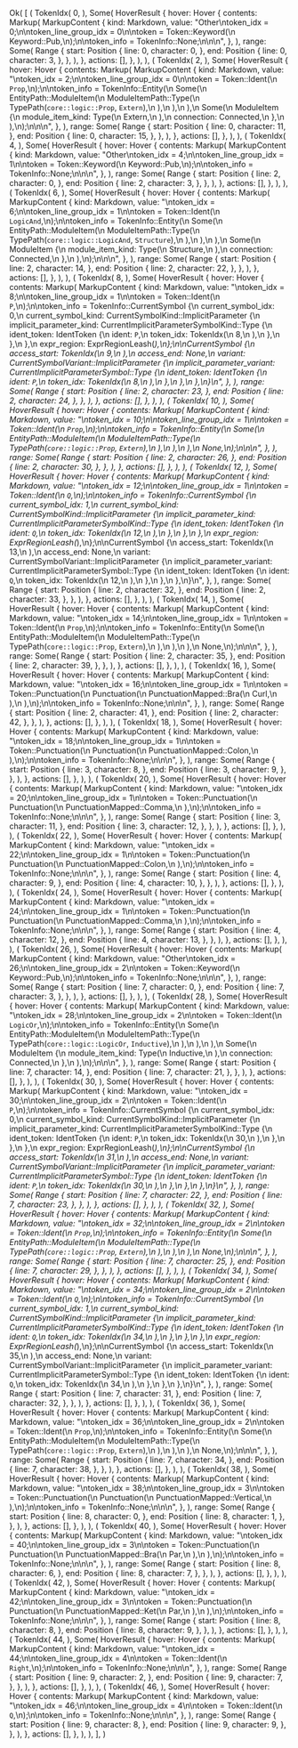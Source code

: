 Ok(
    [
        (
            TokenIdx(
                0,
            ),
            Some(
                HoverResult {
                    hover: Hover {
                        contents: Markup(
                            MarkupContent {
                                kind: Markdown,
                                value: "Other\ntoken_idx = 0;\n\ntoken_line_group_idx = 0\n\ntoken = Token::Keyword(\n    Keyword::Pub,\n);\n\ntoken_info = TokenInfo::None;\n\n\n",
                            },
                        ),
                        range: Some(
                            Range {
                                start: Position {
                                    line: 0,
                                    character: 0,
                                },
                                end: Position {
                                    line: 0,
                                    character: 3,
                                },
                            },
                        ),
                    },
                    actions: [],
                },
            ),
        ),
        (
            TokenIdx(
                2,
            ),
            Some(
                HoverResult {
                    hover: Hover {
                        contents: Markup(
                            MarkupContent {
                                kind: Markdown,
                                value: "\ntoken_idx = 2;\n\ntoken_line_group_idx = 0\n\ntoken = Token::Ident(\n    `Prop`,\n);\n\ntoken_info = TokenInfo::Entity(\n    Some(\n        EntityPath::ModuleItem(\n            ModuleItemPath::Type(\n                TypePath(`core::logic::Prop`, `Extern`),\n            ),\n        ),\n    ),\n    Some(\n        ModuleItem {\n            module_item_kind: Type(\n                Extern,\n            ),\n            connection: Connected,\n        },\n    ),\n);\n\n\n",
                            },
                        ),
                        range: Some(
                            Range {
                                start: Position {
                                    line: 0,
                                    character: 11,
                                },
                                end: Position {
                                    line: 0,
                                    character: 15,
                                },
                            },
                        ),
                    },
                    actions: [],
                },
            ),
        ),
        (
            TokenIdx(
                4,
            ),
            Some(
                HoverResult {
                    hover: Hover {
                        contents: Markup(
                            MarkupContent {
                                kind: Markdown,
                                value: "Other\ntoken_idx = 4;\n\ntoken_line_group_idx = 1\n\ntoken = Token::Keyword(\n    Keyword::Pub,\n);\n\ntoken_info = TokenInfo::None;\n\n\n",
                            },
                        ),
                        range: Some(
                            Range {
                                start: Position {
                                    line: 2,
                                    character: 0,
                                },
                                end: Position {
                                    line: 2,
                                    character: 3,
                                },
                            },
                        ),
                    },
                    actions: [],
                },
            ),
        ),
        (
            TokenIdx(
                6,
            ),
            Some(
                HoverResult {
                    hover: Hover {
                        contents: Markup(
                            MarkupContent {
                                kind: Markdown,
                                value: "\ntoken_idx = 6;\n\ntoken_line_group_idx = 1\n\ntoken = Token::Ident(\n    `LogicAnd`,\n);\n\ntoken_info = TokenInfo::Entity(\n    Some(\n        EntityPath::ModuleItem(\n            ModuleItemPath::Type(\n                TypePath(`core::logic::LogicAnd`, `Structure`),\n            ),\n        ),\n    ),\n    Some(\n        ModuleItem {\n            module_item_kind: Type(\n                Structure,\n            ),\n            connection: Connected,\n        },\n    ),\n);\n\n\n",
                            },
                        ),
                        range: Some(
                            Range {
                                start: Position {
                                    line: 2,
                                    character: 14,
                                },
                                end: Position {
                                    line: 2,
                                    character: 22,
                                },
                            },
                        ),
                    },
                    actions: [],
                },
            ),
        ),
        (
            TokenIdx(
                8,
            ),
            Some(
                HoverResult {
                    hover: Hover {
                        contents: Markup(
                            MarkupContent {
                                kind: Markdown,
                                value: "\ntoken_idx = 8;\n\ntoken_line_group_idx = 1\n\ntoken = Token::Ident(\n    `P`,\n);\n\ntoken_info = TokenInfo::CurrentSymbol {\n    current_symbol_idx: 0,\n    current_symbol_kind: CurrentSymbolKind::ImplicitParameter {\n        implicit_parameter_kind: CurrentImplicitParameterSymbolKind::Type {\n            ident_token: IdentToken {\n                ident: `P`,\n                token_idx: TokenIdx(\n                    8,\n                ),\n            },\n        },\n    },\n    expr_region: ExprRegionLeash(_),\n};\n\nCurrentSymbol {\n    access_start: TokenIdx(\n        9,\n    ),\n    access_end: None,\n    variant: CurrentSymbolVariant::ImplicitParameter {\n        implicit_parameter_variant: CurrentImplicitParameterSymbol::Type {\n            ident_token: IdentToken {\n                ident: `P`,\n                token_idx: TokenIdx(\n                    8,\n                ),\n            },\n        },\n    },\n}\n",
                            },
                        ),
                        range: Some(
                            Range {
                                start: Position {
                                    line: 2,
                                    character: 23,
                                },
                                end: Position {
                                    line: 2,
                                    character: 24,
                                },
                            },
                        ),
                    },
                    actions: [],
                },
            ),
        ),
        (
            TokenIdx(
                10,
            ),
            Some(
                HoverResult {
                    hover: Hover {
                        contents: Markup(
                            MarkupContent {
                                kind: Markdown,
                                value: "\ntoken_idx = 10;\n\ntoken_line_group_idx = 1\n\ntoken = Token::Ident(\n    `Prop`,\n);\n\ntoken_info = TokenInfo::Entity(\n    Some(\n        EntityPath::ModuleItem(\n            ModuleItemPath::Type(\n                TypePath(`core::logic::Prop`, `Extern`),\n            ),\n        ),\n    ),\n    None,\n);\n\n\n",
                            },
                        ),
                        range: Some(
                            Range {
                                start: Position {
                                    line: 2,
                                    character: 26,
                                },
                                end: Position {
                                    line: 2,
                                    character: 30,
                                },
                            },
                        ),
                    },
                    actions: [],
                },
            ),
        ),
        (
            TokenIdx(
                12,
            ),
            Some(
                HoverResult {
                    hover: Hover {
                        contents: Markup(
                            MarkupContent {
                                kind: Markdown,
                                value: "\ntoken_idx = 12;\n\ntoken_line_group_idx = 1\n\ntoken = Token::Ident(\n    `Q`,\n);\n\ntoken_info = TokenInfo::CurrentSymbol {\n    current_symbol_idx: 1,\n    current_symbol_kind: CurrentSymbolKind::ImplicitParameter {\n        implicit_parameter_kind: CurrentImplicitParameterSymbolKind::Type {\n            ident_token: IdentToken {\n                ident: `Q`,\n                token_idx: TokenIdx(\n                    12,\n                ),\n            },\n        },\n    },\n    expr_region: ExprRegionLeash(_),\n};\n\nCurrentSymbol {\n    access_start: TokenIdx(\n        13,\n    ),\n    access_end: None,\n    variant: CurrentSymbolVariant::ImplicitParameter {\n        implicit_parameter_variant: CurrentImplicitParameterSymbol::Type {\n            ident_token: IdentToken {\n                ident: `Q`,\n                token_idx: TokenIdx(\n                    12,\n                ),\n            },\n        },\n    },\n}\n",
                            },
                        ),
                        range: Some(
                            Range {
                                start: Position {
                                    line: 2,
                                    character: 32,
                                },
                                end: Position {
                                    line: 2,
                                    character: 33,
                                },
                            },
                        ),
                    },
                    actions: [],
                },
            ),
        ),
        (
            TokenIdx(
                14,
            ),
            Some(
                HoverResult {
                    hover: Hover {
                        contents: Markup(
                            MarkupContent {
                                kind: Markdown,
                                value: "\ntoken_idx = 14;\n\ntoken_line_group_idx = 1\n\ntoken = Token::Ident(\n    `Prop`,\n);\n\ntoken_info = TokenInfo::Entity(\n    Some(\n        EntityPath::ModuleItem(\n            ModuleItemPath::Type(\n                TypePath(`core::logic::Prop`, `Extern`),\n            ),\n        ),\n    ),\n    None,\n);\n\n\n",
                            },
                        ),
                        range: Some(
                            Range {
                                start: Position {
                                    line: 2,
                                    character: 35,
                                },
                                end: Position {
                                    line: 2,
                                    character: 39,
                                },
                            },
                        ),
                    },
                    actions: [],
                },
            ),
        ),
        (
            TokenIdx(
                16,
            ),
            Some(
                HoverResult {
                    hover: Hover {
                        contents: Markup(
                            MarkupContent {
                                kind: Markdown,
                                value: "\ntoken_idx = 16;\n\ntoken_line_group_idx = 1\n\ntoken = Token::Punctuation(\n    Punctuation(\n        PunctuationMapped::Bra(\n            Curl,\n        ),\n    ),\n);\n\ntoken_info = TokenInfo::None;\n\n\n",
                            },
                        ),
                        range: Some(
                            Range {
                                start: Position {
                                    line: 2,
                                    character: 41,
                                },
                                end: Position {
                                    line: 2,
                                    character: 42,
                                },
                            },
                        ),
                    },
                    actions: [],
                },
            ),
        ),
        (
            TokenIdx(
                18,
            ),
            Some(
                HoverResult {
                    hover: Hover {
                        contents: Markup(
                            MarkupContent {
                                kind: Markdown,
                                value: "\ntoken_idx = 18;\n\ntoken_line_group_idx = 1\n\ntoken = Token::Punctuation(\n    Punctuation(\n        PunctuationMapped::Colon,\n    ),\n);\n\ntoken_info = TokenInfo::None;\n\n\n",
                            },
                        ),
                        range: Some(
                            Range {
                                start: Position {
                                    line: 3,
                                    character: 8,
                                },
                                end: Position {
                                    line: 3,
                                    character: 9,
                                },
                            },
                        ),
                    },
                    actions: [],
                },
            ),
        ),
        (
            TokenIdx(
                20,
            ),
            Some(
                HoverResult {
                    hover: Hover {
                        contents: Markup(
                            MarkupContent {
                                kind: Markdown,
                                value: "\ntoken_idx = 20;\n\ntoken_line_group_idx = 1\n\ntoken = Token::Punctuation(\n    Punctuation(\n        PunctuationMapped::Comma,\n    ),\n);\n\ntoken_info = TokenInfo::None;\n\n\n",
                            },
                        ),
                        range: Some(
                            Range {
                                start: Position {
                                    line: 3,
                                    character: 11,
                                },
                                end: Position {
                                    line: 3,
                                    character: 12,
                                },
                            },
                        ),
                    },
                    actions: [],
                },
            ),
        ),
        (
            TokenIdx(
                22,
            ),
            Some(
                HoverResult {
                    hover: Hover {
                        contents: Markup(
                            MarkupContent {
                                kind: Markdown,
                                value: "\ntoken_idx = 22;\n\ntoken_line_group_idx = 1\n\ntoken = Token::Punctuation(\n    Punctuation(\n        PunctuationMapped::Colon,\n    ),\n);\n\ntoken_info = TokenInfo::None;\n\n\n",
                            },
                        ),
                        range: Some(
                            Range {
                                start: Position {
                                    line: 4,
                                    character: 9,
                                },
                                end: Position {
                                    line: 4,
                                    character: 10,
                                },
                            },
                        ),
                    },
                    actions: [],
                },
            ),
        ),
        (
            TokenIdx(
                24,
            ),
            Some(
                HoverResult {
                    hover: Hover {
                        contents: Markup(
                            MarkupContent {
                                kind: Markdown,
                                value: "\ntoken_idx = 24;\n\ntoken_line_group_idx = 1\n\ntoken = Token::Punctuation(\n    Punctuation(\n        PunctuationMapped::Comma,\n    ),\n);\n\ntoken_info = TokenInfo::None;\n\n\n",
                            },
                        ),
                        range: Some(
                            Range {
                                start: Position {
                                    line: 4,
                                    character: 12,
                                },
                                end: Position {
                                    line: 4,
                                    character: 13,
                                },
                            },
                        ),
                    },
                    actions: [],
                },
            ),
        ),
        (
            TokenIdx(
                26,
            ),
            Some(
                HoverResult {
                    hover: Hover {
                        contents: Markup(
                            MarkupContent {
                                kind: Markdown,
                                value: "Other\ntoken_idx = 26;\n\ntoken_line_group_idx = 2\n\ntoken = Token::Keyword(\n    Keyword::Pub,\n);\n\ntoken_info = TokenInfo::None;\n\n\n",
                            },
                        ),
                        range: Some(
                            Range {
                                start: Position {
                                    line: 7,
                                    character: 0,
                                },
                                end: Position {
                                    line: 7,
                                    character: 3,
                                },
                            },
                        ),
                    },
                    actions: [],
                },
            ),
        ),
        (
            TokenIdx(
                28,
            ),
            Some(
                HoverResult {
                    hover: Hover {
                        contents: Markup(
                            MarkupContent {
                                kind: Markdown,
                                value: "\ntoken_idx = 28;\n\ntoken_line_group_idx = 2\n\ntoken = Token::Ident(\n    `LogicOr`,\n);\n\ntoken_info = TokenInfo::Entity(\n    Some(\n        EntityPath::ModuleItem(\n            ModuleItemPath::Type(\n                TypePath(`core::logic::LogicOr`, `Inductive`),\n            ),\n        ),\n    ),\n    Some(\n        ModuleItem {\n            module_item_kind: Type(\n                Inductive,\n            ),\n            connection: Connected,\n        },\n    ),\n);\n\n\n",
                            },
                        ),
                        range: Some(
                            Range {
                                start: Position {
                                    line: 7,
                                    character: 14,
                                },
                                end: Position {
                                    line: 7,
                                    character: 21,
                                },
                            },
                        ),
                    },
                    actions: [],
                },
            ),
        ),
        (
            TokenIdx(
                30,
            ),
            Some(
                HoverResult {
                    hover: Hover {
                        contents: Markup(
                            MarkupContent {
                                kind: Markdown,
                                value: "\ntoken_idx = 30;\n\ntoken_line_group_idx = 2\n\ntoken = Token::Ident(\n    `P`,\n);\n\ntoken_info = TokenInfo::CurrentSymbol {\n    current_symbol_idx: 0,\n    current_symbol_kind: CurrentSymbolKind::ImplicitParameter {\n        implicit_parameter_kind: CurrentImplicitParameterSymbolKind::Type {\n            ident_token: IdentToken {\n                ident: `P`,\n                token_idx: TokenIdx(\n                    30,\n                ),\n            },\n        },\n    },\n    expr_region: ExprRegionLeash(_),\n};\n\nCurrentSymbol {\n    access_start: TokenIdx(\n        31,\n    ),\n    access_end: None,\n    variant: CurrentSymbolVariant::ImplicitParameter {\n        implicit_parameter_variant: CurrentImplicitParameterSymbol::Type {\n            ident_token: IdentToken {\n                ident: `P`,\n                token_idx: TokenIdx(\n                    30,\n                ),\n            },\n        },\n    },\n}\n",
                            },
                        ),
                        range: Some(
                            Range {
                                start: Position {
                                    line: 7,
                                    character: 22,
                                },
                                end: Position {
                                    line: 7,
                                    character: 23,
                                },
                            },
                        ),
                    },
                    actions: [],
                },
            ),
        ),
        (
            TokenIdx(
                32,
            ),
            Some(
                HoverResult {
                    hover: Hover {
                        contents: Markup(
                            MarkupContent {
                                kind: Markdown,
                                value: "\ntoken_idx = 32;\n\ntoken_line_group_idx = 2\n\ntoken = Token::Ident(\n    `Prop`,\n);\n\ntoken_info = TokenInfo::Entity(\n    Some(\n        EntityPath::ModuleItem(\n            ModuleItemPath::Type(\n                TypePath(`core::logic::Prop`, `Extern`),\n            ),\n        ),\n    ),\n    None,\n);\n\n\n",
                            },
                        ),
                        range: Some(
                            Range {
                                start: Position {
                                    line: 7,
                                    character: 25,
                                },
                                end: Position {
                                    line: 7,
                                    character: 29,
                                },
                            },
                        ),
                    },
                    actions: [],
                },
            ),
        ),
        (
            TokenIdx(
                34,
            ),
            Some(
                HoverResult {
                    hover: Hover {
                        contents: Markup(
                            MarkupContent {
                                kind: Markdown,
                                value: "\ntoken_idx = 34;\n\ntoken_line_group_idx = 2\n\ntoken = Token::Ident(\n    `Q`,\n);\n\ntoken_info = TokenInfo::CurrentSymbol {\n    current_symbol_idx: 1,\n    current_symbol_kind: CurrentSymbolKind::ImplicitParameter {\n        implicit_parameter_kind: CurrentImplicitParameterSymbolKind::Type {\n            ident_token: IdentToken {\n                ident: `Q`,\n                token_idx: TokenIdx(\n                    34,\n                ),\n            },\n        },\n    },\n    expr_region: ExprRegionLeash(_),\n};\n\nCurrentSymbol {\n    access_start: TokenIdx(\n        35,\n    ),\n    access_end: None,\n    variant: CurrentSymbolVariant::ImplicitParameter {\n        implicit_parameter_variant: CurrentImplicitParameterSymbol::Type {\n            ident_token: IdentToken {\n                ident: `Q`,\n                token_idx: TokenIdx(\n                    34,\n                ),\n            },\n        },\n    },\n}\n",
                            },
                        ),
                        range: Some(
                            Range {
                                start: Position {
                                    line: 7,
                                    character: 31,
                                },
                                end: Position {
                                    line: 7,
                                    character: 32,
                                },
                            },
                        ),
                    },
                    actions: [],
                },
            ),
        ),
        (
            TokenIdx(
                36,
            ),
            Some(
                HoverResult {
                    hover: Hover {
                        contents: Markup(
                            MarkupContent {
                                kind: Markdown,
                                value: "\ntoken_idx = 36;\n\ntoken_line_group_idx = 2\n\ntoken = Token::Ident(\n    `Prop`,\n);\n\ntoken_info = TokenInfo::Entity(\n    Some(\n        EntityPath::ModuleItem(\n            ModuleItemPath::Type(\n                TypePath(`core::logic::Prop`, `Extern`),\n            ),\n        ),\n    ),\n    None,\n);\n\n\n",
                            },
                        ),
                        range: Some(
                            Range {
                                start: Position {
                                    line: 7,
                                    character: 34,
                                },
                                end: Position {
                                    line: 7,
                                    character: 38,
                                },
                            },
                        ),
                    },
                    actions: [],
                },
            ),
        ),
        (
            TokenIdx(
                38,
            ),
            Some(
                HoverResult {
                    hover: Hover {
                        contents: Markup(
                            MarkupContent {
                                kind: Markdown,
                                value: "\ntoken_idx = 38;\n\ntoken_line_group_idx = 3\n\ntoken = Token::Punctuation(\n    Punctuation(\n        PunctuationMapped::Vertical,\n    ),\n);\n\ntoken_info = TokenInfo::None;\n\n\n",
                            },
                        ),
                        range: Some(
                            Range {
                                start: Position {
                                    line: 8,
                                    character: 0,
                                },
                                end: Position {
                                    line: 8,
                                    character: 1,
                                },
                            },
                        ),
                    },
                    actions: [],
                },
            ),
        ),
        (
            TokenIdx(
                40,
            ),
            Some(
                HoverResult {
                    hover: Hover {
                        contents: Markup(
                            MarkupContent {
                                kind: Markdown,
                                value: "\ntoken_idx = 40;\n\ntoken_line_group_idx = 3\n\ntoken = Token::Punctuation(\n    Punctuation(\n        PunctuationMapped::Bra(\n            Par,\n        ),\n    ),\n);\n\ntoken_info = TokenInfo::None;\n\n\n",
                            },
                        ),
                        range: Some(
                            Range {
                                start: Position {
                                    line: 8,
                                    character: 6,
                                },
                                end: Position {
                                    line: 8,
                                    character: 7,
                                },
                            },
                        ),
                    },
                    actions: [],
                },
            ),
        ),
        (
            TokenIdx(
                42,
            ),
            Some(
                HoverResult {
                    hover: Hover {
                        contents: Markup(
                            MarkupContent {
                                kind: Markdown,
                                value: "\ntoken_idx = 42;\n\ntoken_line_group_idx = 3\n\ntoken = Token::Punctuation(\n    Punctuation(\n        PunctuationMapped::Ket(\n            Par,\n        ),\n    ),\n);\n\ntoken_info = TokenInfo::None;\n\n\n",
                            },
                        ),
                        range: Some(
                            Range {
                                start: Position {
                                    line: 8,
                                    character: 8,
                                },
                                end: Position {
                                    line: 8,
                                    character: 9,
                                },
                            },
                        ),
                    },
                    actions: [],
                },
            ),
        ),
        (
            TokenIdx(
                44,
            ),
            Some(
                HoverResult {
                    hover: Hover {
                        contents: Markup(
                            MarkupContent {
                                kind: Markdown,
                                value: "\ntoken_idx = 44;\n\ntoken_line_group_idx = 4\n\ntoken = Token::Ident(\n    `Right`,\n);\n\ntoken_info = TokenInfo::None;\n\n\n",
                            },
                        ),
                        range: Some(
                            Range {
                                start: Position {
                                    line: 9,
                                    character: 2,
                                },
                                end: Position {
                                    line: 9,
                                    character: 7,
                                },
                            },
                        ),
                    },
                    actions: [],
                },
            ),
        ),
        (
            TokenIdx(
                46,
            ),
            Some(
                HoverResult {
                    hover: Hover {
                        contents: Markup(
                            MarkupContent {
                                kind: Markdown,
                                value: "\ntoken_idx = 46;\n\ntoken_line_group_idx = 4\n\ntoken = Token::Ident(\n    `Q`,\n);\n\ntoken_info = TokenInfo::None;\n\n\n",
                            },
                        ),
                        range: Some(
                            Range {
                                start: Position {
                                    line: 9,
                                    character: 8,
                                },
                                end: Position {
                                    line: 9,
                                    character: 9,
                                },
                            },
                        ),
                    },
                    actions: [],
                },
            ),
        ),
    ],
)